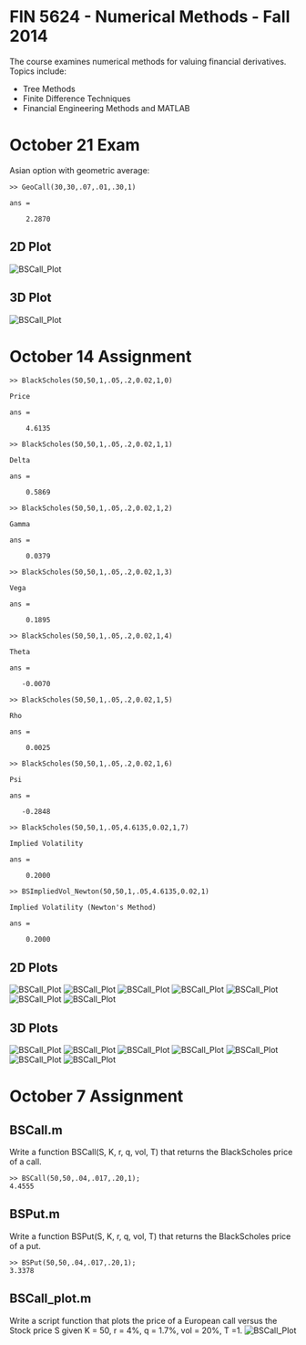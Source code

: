 FIN 5624 - Numerical Methods - Fall 2014
========================================
The course examines numerical methods for valuing financial derivatives. Topics include:
* Tree Methods
* Finite Difference Techniques
* Financial Engineering Methods and MATLAB

October 21 Exam
====================
Asian option with geometric average:

	>> GeoCall(30,30,.07,.01,.30,1)

	ans =

		2.2870

2D Plot
--------
![BSCall_Plot](https://raw.githubusercontent.com/matthewfieger/fin_5624/master/oct_21/2D_1.png)

3D Plot
--------
![BSCall_Plot](https://raw.githubusercontent.com/matthewfieger/fin_5624/master/oct_21/3D_1.png)


October 14 Assignment
====================
	>> BlackScholes(50,50,1,.05,.2,0.02,1,0)

	Price

	ans =

		4.6135

	>> BlackScholes(50,50,1,.05,.2,0.02,1,1)

	Delta

	ans =

		0.5869

	>> BlackScholes(50,50,1,.05,.2,0.02,1,2)

	Gamma

	ans =

		0.0379

	>> BlackScholes(50,50,1,.05,.2,0.02,1,3)

	Vega

	ans =

		0.1895

	>> BlackScholes(50,50,1,.05,.2,0.02,1,4)

	Theta

	ans =

	   -0.0070

	>> BlackScholes(50,50,1,.05,.2,0.02,1,5)

	Rho

	ans =

		0.0025

	>> BlackScholes(50,50,1,.05,.2,0.02,1,6)

	Psi

	ans =

	   -0.2848

	>> BlackScholes(50,50,1,.05,4.6135,0.02,1,7)

	Implied Volatility

	ans =

		0.2000

	>> BSImpliedVol_Newton(50,50,1,.05,4.6135,0.02,1)

	Implied Volatility (Newton's Method)

	ans =

    	0.2000


2D Plots
--------
![BSCall_Plot](https://raw.githubusercontent.com/matthewfieger/fin_5624/master/oct_14/2D_0.png)
![BSCall_Plot](https://raw.githubusercontent.com/matthewfieger/fin_5624/master/oct_14/2D_1.png)
![BSCall_Plot](https://raw.githubusercontent.com/matthewfieger/fin_5624/master/oct_14/2D_2.png)
![BSCall_Plot](https://raw.githubusercontent.com/matthewfieger/fin_5624/master/oct_14/2D_3.png)
![BSCall_Plot](https://raw.githubusercontent.com/matthewfieger/fin_5624/master/oct_14/2D_4.png)
![BSCall_Plot](https://raw.githubusercontent.com/matthewfieger/fin_5624/master/oct_14/2D_5.png)
![BSCall_Plot](https://raw.githubusercontent.com/matthewfieger/fin_5624/master/oct_14/2D_6.png)

3D Plots
--------
![BSCall_Plot](https://raw.githubusercontent.com/matthewfieger/fin_5624/master/oct_14/3D_0.png)
![BSCall_Plot](https://raw.githubusercontent.com/matthewfieger/fin_5624/master/oct_14/3D_1.png)
![BSCall_Plot](https://raw.githubusercontent.com/matthewfieger/fin_5624/master/oct_14/3D_2.png)
![BSCall_Plot](https://raw.githubusercontent.com/matthewfieger/fin_5624/master/oct_14/3D_3.png)
![BSCall_Plot](https://raw.githubusercontent.com/matthewfieger/fin_5624/master/oct_14/3D_4.png)
![BSCall_Plot](https://raw.githubusercontent.com/matthewfieger/fin_5624/master/oct_14/3D_5.png)
![BSCall_Plot](https://raw.githubusercontent.com/matthewfieger/fin_5624/master/oct_14/3D_6.png)

October 7 Assignment
====================

BSCall.m
--------
Write a function BSCall(S, K, r, q, vol, T) that returns the BlackScholes price of a call.

	>> BSCall(50,50,.04,.017,.20,1);
	4.4555

BSPut.m
-------
Write a function BSPut(S, K, r, q, vol, T) that returns the BlackScholes price of a put.

	>> BSPut(50,50,.04,.017,.20,1);
	3.3378

BSCall_plot.m
-------------
Write a script function that plots the price of a European call versus the Stock price S given K = 50, r = 4%, q = 1.7%, vol = 20%, T =1.
![BSCall_Plot](https://raw.githubusercontent.com/matthewfieger/fin_5624/master/oct_7/BSCall_plot.png)
